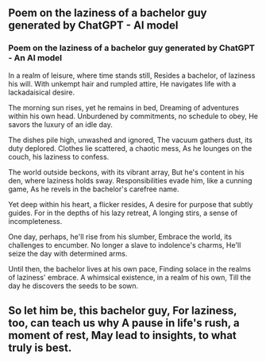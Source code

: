 ## Poem on the laziness of a bachelor guy generated by ChatGPT - AI model

### Poem on the laziness of a bachelor guy generated by ChatGPT - An AI model

In a realm of leisure, where time stands still,
Resides a bachelor, of laziness his will.
With unkempt hair and rumpled attire,
He navigates life with a lackadaisical desire.

The morning sun rises, yet he remains in bed,
Dreaming of adventures within his own head.
Unburdened by commitments, no schedule to obey,
He savors the luxury of an idle day.

The dishes pile high, unwashed and ignored,
The vacuum gathers dust, its duty deplored.
Clothes lie scattered, a chaotic mess,
As he lounges on the couch, his laziness to confess.

The world outside beckons, with its vibrant array,
But he's content in his den, where laziness holds sway.
Responsibilities evade him, like a cunning game,
As he revels in the bachelor's carefree name.

Yet deep within his heart, a flicker resides,
A desire for purpose that subtly guides.
For in the depths of his lazy retreat,
A longing stirs, a sense of incompleteness.

One day, perhaps, he'll rise from his slumber,
Embrace the world, its challenges to encumber.
No longer a slave to indolence's charms,
He'll seize the day with determined arms.

Until then, the bachelor lives at his own pace,
Finding solace in the realms of laziness' embrace.
A whimsical existence, in a realm of his own,
Till the day he discovers the seeds to be sown.

So let him be, this bachelor guy,
For laziness, too, can teach us why
A pause in life's rush, a moment of rest,
May lead to insights, to what truly is best.
---
```
